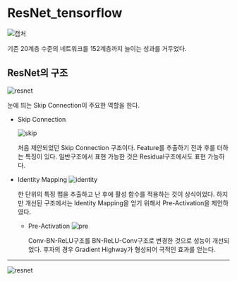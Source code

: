 # ResNet_tensorflow
![캡처](https://user-images.githubusercontent.com/74402562/103434833-03349280-4c4a-11eb-86d6-d53baeb8b178.PNG)

기존 20계층 수준의 네트워크를 152계층까지 늘이는 성과를 거두었다.

ResNet의 구조
-------------
![resnet](https://user-images.githubusercontent.com/74402562/103434926-493e2600-4c4b-11eb-9264-082e2f7deda8.PNG)

눈에 띄는 Skip Connection이 주요한 역할을 한다.
- Skip Connection

  ![skip](https://user-images.githubusercontent.com/74402562/103435182-9243a980-4c4e-11eb-97f6-ca5fb867127e.PNG)

  처음 제안되었던 Skip Connection 구조이다. Feature를 추출하기 전과 후를 더하는 특징이 있다. 일반구조에서 표현 가능한 것은 Residual구조에서도 표현 가능하다.
- Identity Mapping
  ![identity](https://user-images.githubusercontent.com/74402562/103435183-940d6d00-4c4e-11eb-866e-8bfc761d0da7.PNG)

  한 단위의 특징 맵을 추출하고 난 후에 활성 함수를 적용하는 것이 상식이었다. 하지만 개선된 구조에서는 Identity Mapping을 얻기 위해서 Pre-Activation을 제안하였다.
  - Pre-Activation
    ![pre](https://user-images.githubusercontent.com/74402562/103435186-95d73080-4c4e-11eb-8402-bdd0048cc499.PNG)
    
    Conv-BN-ReLU구조를 BN-ReLU-Conv구조로 변경한 것으로 성능이 개선되었다. 후자의 경우 Gradient Highway가 형성되어 극적인 효과를 얻는다.
    
---------------    
![resnet](https://user-images.githubusercontent.com/74402562/105661195-32b88100-5f10-11eb-8bc2-4891a8dc571f.jpeg)
